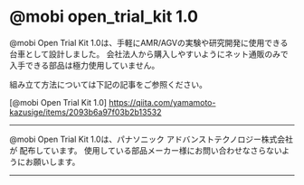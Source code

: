 # @mobi open_trial_kit 1.0

@mobi Open Trial Kit 1.0は、手軽にAMR/AGVの実験や研究開発に使用できる台車として設計しました。
会社法人から購入しやすいようにネット通販のみで入手できる部品は極力使用していません。

組み立て方法については下記の記事をご参照ください。

[@mobi Open Trial Kit 1.0]
https://qiita.com/yamamoto-kazusige/items/2093b6a97f03b2b13532


******************************************************************************
 @mobi Open Trial Kit 1.0は、パナソニック アドバンストテクノロジー株式会社が
 配布しています。
 使用している部品メーカー様にお問い合わせなさらないようにお願いします。
******************************************************************************
